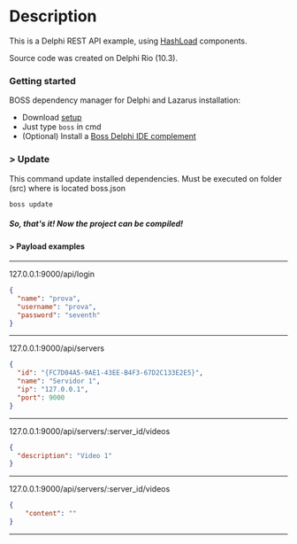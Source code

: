 # Description

This is a Delphi REST API example, using [HashLoad]( https://github.com/HashLoad "HashLoad") components.

Source code was created on Delphi Rio (10.3).

### Getting started
BOSS dependency manager for Delphi and Lazarus installation: 
 * Download [setup](https://github.com/hashload/boss/releases)
 * Just type `boss` in cmd
 * (Optional) Install a [Boss Delphi IDE complement](https://github.com/hashload/boss-ide)

### > Update
This command update installed dependencies. Must be executed on folder (src\) where is located boss.json 
```
boss update
```


##### So, that's it! Now the project can be compiled!


#### > Payload examples

------------
127.0.0.1:9000/api/login
```json
{
  "name": "prova",
  "username": "prova",
  "password": "seventh"
}
```

------------


127.0.0.1:9000/api/servers
```json
{
  "id": "{FC7D04A5-9AE1-43EE-B4F3-67D2C133E2E5}",
  "name": "Servidor 1",
  "ip": "127.0.0.1",
  "port": 9000
}
```

------------
127.0.0.1:9000/api/servers/:server_id/videos
```json
{
  "description": "Video 1"
}
```

------------
127.0.0.1:9000/api/servers/:server_id/videos
```json
{
    "content": ""
}
```

------------
